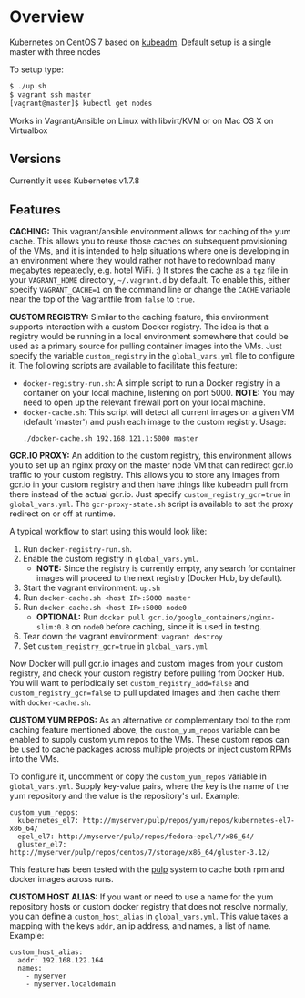 # Overview
Kubernetes on CentOS 7 based on [kubeadm](http://kubernetes.io/docs/admin/kubeadm/).
Default setup is a single master with three nodes

To setup type:

```bash
$ ./up.sh
$ vagrant ssh master
[vagrant@master]$ kubectl get nodes
```

Works in Vagrant/Ansible on Linux with libvirt/KVM or on Mac OS X on Virtualbox

## Versions
Currently it uses Kubernetes v1.7.8

## Features

**CACHING:** This vagrant/ansible environment allows for caching of the yum
cache. This allows you to reuse those caches on subsequent provisioning of the
VMs, and it is intended to help situations where one is developing in an
environment where they would rather not have to redownload many megabytes
repeatedly, e.g. hotel WiFi. :)  It stores the cache as a `tgz` file in your
`VAGRANT_HOME` directory, `~/.vagrant.d` by default. To enable this, either
specify `VAGRANT_CACHE=1` on the command line or change the `CACHE` variable
near the top of the Vagrantfile from `false` to `true`.

**CUSTOM REGISTRY:** Similar to the caching feature, this environment supports
interaction with a custom Docker registry. The idea is that a registry would
be running in a local environment somewhere that could be used as a primary
source for pulling container images into the VMs. Just specify the variable
`custom_registry` in the `global_vars.yml` file to configure it. The following
scripts are available to facilitate this feature:

 * `docker-registry-run.sh`: A simple script to run a Docker registry in a
   container on your local machine, listening on port 5000. **NOTE:** You may
   need to open up the relevant firewall port on your local machine.
 * `docker-cache.sh`: This script will detect all current images on a given VM
   (default 'master') and push each image to the custom registry. Usage:
   ```
   ./docker-cache.sh 192.168.121.1:5000 master
   ```

**GCR.IO PROXY:** An addition to the custom registry, this environment allows
you to set up an nginx proxy on the master node VM that can redirect gcr.io
traffic to your custom registry. This allows you to store any images from
gcr.io in your custom registry and then have things like kubeadm pull from
there instead of the actual gcr.io. Just specify `custom_registry_gcr=true` in
`global_vars.yml`. The `gcr-proxy-state.sh` script is available to set the
proxy redirect on or off at runtime.

A typical workflow to start using this would look like:

 1. Run `docker-registry-run.sh`.
 2. Enable the custom registry in `global_vars.yml`.
    * **NOTE:** Since the registry is currently empty, any search for container
      images will proceed to the next registry (Docker Hub, by default).
 3. Start the vagrant environment: `up.sh`
 4. Run `docker-cache.sh <host IP>:5000 master`
 5. Run `docker-cache.sh <host IP>:5000 node0`
    * **OPTIONAL:** Run `docker pull gcr.io/google_containers/nginx-slim:0.8`
      on `node0` before caching, since it is used in testing.
 6. Tear down the vagrant environment: `vagrant destroy`
 7. Set `custom_registry_gcr=true` in `global_vars.yml`

Now Docker will pull gcr.io images and custom images from your custom registry,
and check your custom registry before pulling from Docker Hub. You will want to
periodically set `custom_registry_add=false` and `custom_registry_gcr=false` to
pull updated images and then cache them with `docker-cache.sh`.

**CUSTOM YUM REPOS:** As an alternative or complementary tool to the rpm caching
feature mentioned above, the `custom_yum_repos` variable can be enabled to
supply custom yum repos to the VMs. These custom repos can be used to cache
packages across multiple projects or inject custom RPMs into the VMs.

To configure it, uncomment or copy the `custom_yum_repos` variable in
`global_vars.yml`. Supply key-value pairs, where the key is the name of the
yum repository and the value is the repository's url. Example:
  ```
  custom_yum_repos:
    kubernetes_el7: http://myserver/pulp/repos/yum/repos/kubernetes-el7-x86_64/
    epel_el7: http://myserver/pulp/repos/fedora-epel/7/x86_64/
    gluster_el7: http://myserver/pulp/repos/centos/7/storage/x86_64/gluster-3.12/
  ```

This feature has been tested with the [pulp](http://pulpproject.org) system
to cache both rpm and docker images across runs.

**CUSTOM HOST ALIAS:** If you want or need to use a name for the yum repository
hosts or custom docker registry that does not resolve normally, you can define
a `custom_host_alias` in `global_vars.yml`. This value takes a mapping with
the keys `addr`, an ip address, and names, a list of name. Example:
   ```
   custom_host_alias:
     addr: 192.168.122.164
     names:
       - myserver
       - myserver.localdomain
   ```

